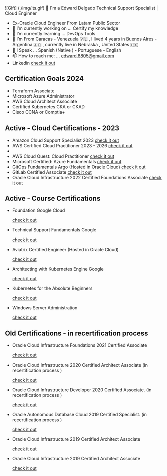
![Gift] (./img/its.gif)
  🥷 I`m a Edward Delgado Technical Support Specialist | Cloud Enginner
- Ex-Oracle Cloud Engineer From Latam Public Sector
- 🔭 I’m currently working on ... Certify my knowledge 
- 🌱 I’m currently learning ... DevOps Tools  
- 🧳 I’m From Caracas - Venezuela 🇻🇪  , I lived 4 years in Buenos Aires - Argentina 🇦🇷 , currently live in Nebraska , United States  🇺🇸 
- 💬 I Speak ... Spanish (Native ) - Portuguese - English  
- 📫 How to reach me: ... edward.8805@gmail.com
- Linkedin <a href="https://www.linkedin.com/in/eedelgado/"> check it out</a>  

<!DOCTYPE html>
<html>
<body>

<h2> Certification Goals 2024 </h2>
<ul>
  <li> Terraform Associate </li>
  <li> Microsoft Azure Administrator </li>
  <li> AWS Cloud Architect Associate </li>
  <li> Certified Kubernetes CKA or CKAD </li>
  <li> Cisco CCNA or Comptia+ </li>   
</ul>  

<h2> Active - Cloud Certifications - 2023 </h2>
<ul>
  <li> Amazon Cloud Support Specialist 2023 <a href="https://www.credential.net/7539c258-6ed3-4a3f-b46d-176a39fc9123#gs.16b165"> check it out</a></li>
  
  <li> AWS Certified Cloud Practitioner 2023 - 2026 <a href="https://www.credly.com/badges/ea4c4ec5-88fc-4158-9594-97b6900a4e48/public_url"> check it out</a><li>
  
  <li> AWS Cloud Quest: Cloud Practitioner <a href="https://www.credly.com/badges/28413d58-91a8-4b5c-a2e9-12b14a28d850/public_url"> check it out</a> </li> 
  
  <li> Microsoft Certified: Azure Fundamentals <a href="https://www.credly.com/badges/5fd2422b-9f33-42f6-97b7-1fdd9e1e0148?source=linked_in_profile"> check it out</a></li> 
  
  <li> GitOps Fundamentals Argo (Hosted in Oracle Cloud) <a href="https://objectstorage.us-ashburn-1.oraclecloud.com/n/id8oivyko7jh/b/Courses-Github/o/GitOps-ArgoGitOps-Argo.png"> check it out</a></li> 
  
  <li> GitLab Certified Associate <a href="https://www.credly.com/badges/1311783e-5371-4ec2-a964-f68fa5894d43/public_url"> check it out</a></li> 
  
  <li> Oracle Cloud Infrastructure 2022 Certified Foundations Associate <a href="https://catalog-education.oracle.com/ords/certview/sharebadge?id=6C010C53C78C381E47C1AB0D57ECA5DC2F2449C9F90F096C25930780DD8C0EE6"> check it out</a></li>
  
</ul>

<h2> Active - Course Certifications </h2>
<ul>
  <li> Foundation Google Cloud</li> <p><a href="https://www.coursera.org/account/accomplishments/verify/6NQFX8A22A9P?utm_source=link&utm_medium=certificate&utm_content=cert_image&utm_campaign=sharing_cta&utm_product=course"> check it out</a></p>
  <li> Technical Support Fundamentals Google</li> <p><a href="https://www.coursera.org/account/accomplishments/verify/4BNK332GZYGG"> check it out</a></p>
  
  <li> Aviatrix Certified Engineer (Hosted in Oracle Cloud) </li> <p><a href="https://objectstorage.us-ashburn-1.oraclecloud.com/n/id8oivyko7jh/b/Courses-Github/o/Aviatrix-CertificateAviatrix-Certificate.png"> check it out</a></p>

 <li> Architecting with Kubernetes Engine Google </li> <p><a href="https://www.coursera.org/account/accomplishments/certificate/53H44R9LEDHM"> check it out</a></p>

 <li> Kubernetes for the Absolute Beginners</li> <p><a href="https://www.udemy.com/certificate/UC-98968c33-ec79-46d1-a1c0-5c6e81497b79/"> check it out</a></p>

 <li> Windows Server Administration </li> <p><a href="https://www.udemy.com/certificate/UC-ZZMPSJEM/"> check it out</a></p>

</ul>


<h2> Old Certifications - in recertification process </h2>
<ul>

 <li> Oracle Cloud Infrastructure Foundations 2021 Certified Associate</li> 
 <p><a href="https://www.credly.com/badges/4d3d2ff3-40e8-4bb5-8f72-48ce0dda8d21?source=linked_in_profile"> check it out</a></p>

 <li> Oracle Cloud Infrastructure 2020 Certified Architect Associate (in recertification process ) </li> 
 <p><a href="https://www.credly.com/earner/earned/badge/255aa737-6769-4830-86d1-77a4c2f1df46"> check it out</a></p>

 <li> Oracle Cloud Infrastructure Developer 2020 Certified Associate. (in recertification process ) </li> 
 <p><a href="https://www.credly.com/badges/54c8de21-569d-49bb-982d-4adebf76d2fc?source=linked_in_profile"> check it out</a></p>

 <li> Oracle Autonomous Database Cloud 2019 Certified Specialist. (in recertification process )</li> 
 <p><a href="https://www.credly.com/badges/b2d4099c-b0be-4cb8-ad90-e2ce2db6641a/linked_in_profile"> check it out</a></p>

 <li> Oracle Cloud Infrastructure 2019 Certified Architect Associate</li> 
 <p><a href="https://www.credly.com/badges/248e2795-7462-44a4-bf6a-7608cbd31277/linked_in_profile"> check it out</a></p>

 <li> Oracle Cloud Infrastructure 2019 Certified Architect Associate</li> 
 <p><a href="https://www.credly.com/badges/248e2795-7462-44a4-bf6a-7608cbd31277/linked_in_profile"> check it out</a></p>

 </ul>  
  
 
  
</body>
</html>
